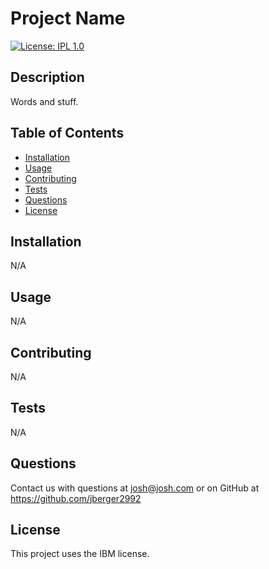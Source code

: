 
# Project Name
[![License: IPL 1.0](https://img.shields.io/badge/License-IPL_1.0-blue.svg)](https://opensource.org/licenses/IPL-1.0)
## Description
Words and stuff.
## Table of Contents

- [Installation](#installation)
- [Usage](#usage)
- [Contributing](#contributing)
- [Tests](#tests)
- [Questions](#questions)
- [License](#license)

## Installation
N/A
## Usage
N/A
## Contributing
N/A
## Tests
N/A
## Questions
Contact us with questions at josh@josh.com or on GitHub at https://github.com/jberger2992
## License
This project uses the IBM license.
        